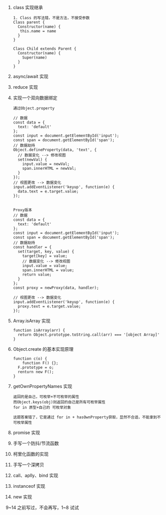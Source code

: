 1. class 实现继承

	```
	1. Class 的写法错，不是方法，不接受参数
	Class parent {
	  Constructor(name) {
	   this.name = name
	  }
	}
	
	Class Child extends Parent {
	  Constructor(name) {
	    Super(name)
	  }
	}
	```
	
2. async/await 实现


3. reduce 实现

4. 实现一个双向数据绑定

	```
	通过Object.property
	
	// 数据
	const data = {
	  text: 'default'
	};
	const input = document.getElementById('input');
	const span = document.getElementById('span');
	// 数据劫持
	Object.defineProperty(data, 'text', {
	  // 数据变化 --> 修改视图
	  set(newVal) {
	    input.value = newVal;
	    span.innerHTML = newVal;
	  }
	});
	// 视图更改 --> 数据变化
	input.addEventListener('keyup', function(e) {
	  data.text = e.target.value;
	});
	
	
	Proxy版本
	// 数据
	const data = {
	  text: 'default'
	};
	const input = document.getElementById('input');
	const span = document.getElementById('span');
	// 数据劫持
	const handler = {
	  set(target, key, value) {
	    target[key] = value;
	    // 数据变化 --> 修改视图
	    input.value = value;
	    span.innerHTML = value;
	    return value;
	  }
	};
	const proxy = newProxy(data, handler);
	
	// 视图更改 --> 数据变化
	input.addEventListener('keyup', function(e) {
	  proxy.text = e.target.value;
	});
	
	```

5. Array.isArray 实现

	```
	function isArray(arr) {
	  return Object.prototype.toString.call(arr) === '[object Array]'
	}
	```


6. Object.create 的基本实现原理

	```
	function c(o) {
	 	function F() {};
	  F.prototype = o;
	  renturn new F();
	}
	```

7. getOwnPropertyNames 实现

	```
	返回的是自己，可枚举+不可枚举的属性
	而Object.keys(obj)则返回的自己是所有可枚举属性
	for in 原型+自己的 可枚举对象
	
	这题答案错了，它是通过 for in + hasOwnProperty获取，显然不合适，不能拿到不可枚举属性
	```


8. promise 实现

   

9. 手写一个防抖/节流函数

10. 柯里化函数的实现

11. 手写一个深拷贝

12. call、aplly、bind 实现

13. instanceof 实现

14. new 实现



9~14 之前写过，不会再写，1~8 试试



